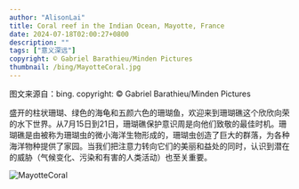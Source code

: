 ```yaml
---
author: "AlisonLai"
title: Coral reef in the Indian Ocean, Mayotte, France
date: 2024-07-18T02:00:27+0800
description: ""
tags: ["意义深远"]
copyright: © Gabriel Barathieu/Minden Pictures
thumbnail: /bing/MayotteCoral.jpg
---
```

图文来源自：bing.  copyright: © Gabriel Barathieu/Minden Pictures

盛开的柱状珊瑚、绿色的海龟和五颜六色的珊瑚鱼，欢迎来到珊瑚礁这个欣欣向荣的水下世界。从7月15日到21日，珊瑚礁保护意识周是向他们致敬的最佳时机。珊瑚礁是由被称为珊瑚虫的微小海洋生物形成的，珊瑚虫创造了巨大的群落，为各种海洋物种提供了家园。当我们把注意力转向它们的美丽和益处的同时，认识到潜在的威胁（气候变化、污染和有害的人类活动）也至关重要。

![MayotteCoral](/bing/MayotteCoral.jpg)
